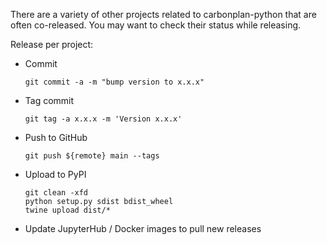 There are a variety of other projects related to carbonplan-python that are often co-released.  You may want to check their status while releasing.

Release per project:

*   Commit

        git commit -a -m "bump version to x.x.x"

*   Tag commit

        git tag -a x.x.x -m 'Version x.x.x'

*   Push to GitHub

        git push ${remote} main --tags

*   Upload to PyPI

        git clean -xfd
        python setup.py sdist bdist_wheel
        twine upload dist/*

*   Update JupyterHub / Docker images to pull new releases
